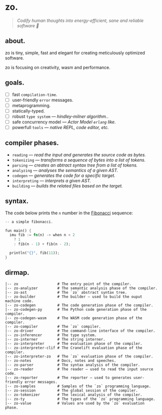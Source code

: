 # zo.

> *Codify human thoughts into energy-efficient, sane and reliable software 🧠*

## about.

zo is tiny, simple, fast and elegant for creating meticulously optimized software.    

zo is focusing on creativity, wasm and performance.

## goals.

- [ ] fast `compilation-time`.
- [ ] user-friendly `error` messages.
- [ ] metaprogramming.
- [ ] statically-typed.
- [ ] robust `type system` — *hindley-milner algorithm.*.
- [ ] safe concurrency model — *Actor Model `erlang` like.*
- [ ] powerfull `tools` — *native REPL, code editor, etc.*

## compiler phases.

- `reading` — *read the input and generates the source code as bytes.*
- `tokenizing` — *transforms a sequence of bytes into a list of tokens.*
- `parsing` — *creates an abtract syntax tree from a list of tokens.*
- `analyzing` — *analyses the semantics of a given AST.*
- `codegen` — *generates the code for a specific target.*
- `interpreting` — *interprets a given AST.*
- `building` — *builds the related files based on the target.*

## syntax.

The code below prints the `n` number in the [Fibonacci](https://en.wikipedia.org/wiki/Fibonacci_sequence) sequence:

```rs
-- a simple fibonacci.

fun main() {
  imu fib := fn(n) -> when n < 2 
    ? 1
    : fib(n - 1) + fib(n - 2);

  println("{}", fib(11));
}
```

## dirmap.

```
|-- zo                  # The entry point of the compiler.
|-- zo-analyzer         # The semantic analysis phase of the compiler.
|-- zo-ast              # The `zo` abstract syntax tree.
|-- zo-builder          # The builder — used to build the ouput machine code.
|-- zo-codegen          # The code generation phase of the compiler.
|-- zo-codegen-py       # The Python code generation phase of the compiler.
|-- zo-codegen-wasm     # The WASM code generation phase of the compiler.
|-- zo-compiler         # The `zo` compiler.
|-- zo-driver           # The command-line interface of the compiler.
|-- zo-inferencer       # The type system.
|-- zo-interner         # The string interner.
|-- zo-interpreter      # The evaluation phase of the compiler.
|-- zo-interpreter-clif # The Cranelift evaluation phase of the compiler.
|-- zo-interpreter-zo   # The `zo` evaluation phase of the compiler.
|-- zo-notes            # Docs, notes and speeches.
|-- zo-parser           # The syntax analysis of the compiler.
|-- zo-reader           # The reader — used to read the input source code.
|-- zo-reporter         # The reporter — used to generates user-friendly error messages.
|-- zo-samples          # Samples of the `zo` programming language.
|-- zo-session          # The global session of the compiler.
|-- zo-tokenizer        # The lexical analysis of the compiler.
|-- zo-ty               # The types of the `zo` programming language.
|-- zo-value            # Values are used by the `zo` evaluation phase.
```
